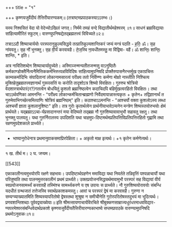 +++
title = "१"

+++
कृष्णयजुर्वेदीयं तैत्तिरीयारण्यकम्॥
(तत्राष्टमप्रपाठकस्याऽऽरम्भः।)

यस्य निश्वसितं वेदा यो वेदेभ्योऽखिलं जगत्।
निर्ममे तमहं वन्दे विद्यातीर्थमहेश्वरम् ॥१॥
साधनं ब्रह्मविद्यायाः सांहित्यामीरितं स्फुटम्।
वारुण्युपनिषद्येतद्ब्रह्मतत्त्वं विविच्यते॥२॥

तत्राऽऽदौ शिष्याचार्ययोः परस्परानुकूल्यसिद्धये तत्प्रातिकूल्यशान्तिकरं जप्यं मन्त्रं पठति -
ह॒रिः॒ ॐ।
स॒ह ना॑ववतु। स॒ह नौ॑ भुनक्तु। स॒ह वी॒र्यं
करवावहै। ते॒ज॒स्वि ना॒वधी॑तमस्तु॒ मा वि॑द्विषा-
वहै॑। ॐ शान्तिः॒ शान्तिः॒ शान्तिः, * इति।

अत्र नावितिशब्देन शिष्याचार्यावुच्येते। अस्मिञ्जन्मन्यतीतजन्मसु वाऽनुष्ठितैः कर्मकाण्डोक्तैर्नित्यनैमित्तिककर्मभिरुत्पन्नविविदिषः सांहित्यामुपनिषदि प्रोक्तैरुपासनैरन्तर्मुख एकाग्रचित्तः काम्यकर्मादिभिः संपादितानां लोकानामसारत्वं परीक्ष्य ततो निर्विण्णः कर्मणा मोक्षो नास्तीति निश्चित्य मुक्तिहेतुब्रह्मतत्त्वज्ञानार्थं गुरूपसत्तिं यः करोति तादृशोऽत्र शिष्यो विवक्षितः। गुरुश्च श्रोत्रियो वेदशास्त्रार्थपारं(र?)गतत्वेन बोधयितुं कुशलो ब्रह्मनिष्ठत्वेन कदाचिदपि बहिर्मुखत्वरहितो विवक्षितः। तथा चाऽऽर्थवणिका आमनन्ति - "परीक्ष्य लोकान्कर्मचितान्ब्राह्मणो निर्वेदमायान्नास्त्यकृतः + कृतेन+ तद्विज्ञानार्थं त गुरुमेवाभिगच्छेत्समित्पाणिः श्रोत्रियं ब्रह्मनिष्ठम्" इति। कठाश्चाऽऽमनन्ति - "आश्चर्यो वक्ता कुशलोऽस्य लब्धा आश्चर्यो ज्ञाता कुशलानुशिष्टः" इति। तत्र गुरोः कृतार्थत्वेन प्रार्थनीयाभावेऽप्यनेन मन्त्रेण शिष्यस्तयोरुभयोः क्षेमं प्रार्थयते। यद्ब्रह्माऽऽचा-र्यप्रसादानन्तरं मया वेदिष्यते तद्ब्रह्म नौ गुरुशिष्यावावाभुभौ सहावतु रक्षतु। तथा भुनक्तु पालयतु। यथा गुरुर्निरालस्य उपदिशति यथा चाहमुप-दिष्टमर्थमप्रतिपत्तिविप्रतिपत्तिरहितो गृह्णामि तथा रक्षणमुपदेशकाले प्रार्थ्यते।
________________________
* भाष्यानुरोधेनात्र प्रथमानुवाकसमाप्रिरपेक्षिता। + अकृतो माक्ष इत्यर्थः। +१ कृतेन कर्मणेत्यर्थः।
________________________
१ ख. तीर्थ म। २ घ. जप्यम।

[[543]]

एकाकालीनत्वमुभयोरपि रक्षणे सहभावः। उपदिष्टार्थग्रहणेन ममाविद्या यथा निवर्तते तन्निवृत्तिं पश्यन्नाचार्यो यथा परितुष्यति तथा पालनमुत्तरकालीनं प्रथमं प्रार्थ्यते। उक्तप्रयोजनसिद्ध्यर्थमावामुभौ परस्परं सह विद्यायां वीर्य स्वप्रयोजनसामर्थ्यं करवावहै तस्मिंश्च सामर्थ्यकरणे य एष उपायः स प्रार्थ्यते। नौ गुरुशिष्ययोरावयोः संबन्धि यदधीतं ग्रन्थजातं तत्तेजस्वि स्वार्थप्रकाशकमस्तु। आवां च परस्परं द्वेषं मा करवावहै। गुरुणा न सम्यग्व्याख्यातमिति शिष्यस्यापरितोषो द्वेषस्तथा शुश्रूषा न समीचीनेति गुरोरपरितोषस्तदुभयं मा भूदित्यर्थः। प्रणवशान्तिशब्दाः पूर्ववद्व्याख्येयाः॥
इति श्रीमत्सायणाचार्यविरचिते श्रीबुक्कणसाम्राज्यधुरंधरमाधवविद्यार-ण्यपरमेश्वरसंबन्धिवेदार्थप्रकाशे कृष्णयजुर्वेदीयतैत्तिरीयारण्यकाभाष्ये सप्तमप्रपाठके वारुण्यामुपनिषदि प्रथमोऽनुवाकः॥१॥
________________________
